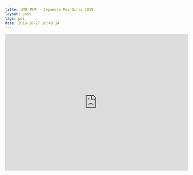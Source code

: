 ```yaml
---
title: 坂野 春奈 - Japanese Poi Girls 2019
layout: post
tags: poi
date: 2019-10-27 18:49:14
---
```

<iframe width="603" height="452" src="https://www.youtube.com/embed/LleA2fknvEE" frameborder="0" allowfullscreen="true"></iframe>
